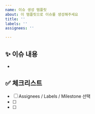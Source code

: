 ```yaml
---
name: 이슈 생성 템플릿
about: 이 템플릿으로 이슈를 생성해주세요
title: ''
labels: ''
assignees: ''

---
```


<!-- - 
❗️ 이슈 제목은 아래의 형식을 맞춰주세요 
- [FEAT] : 기능 추가
- [FIX] : 에러 수정, 버그 수정
- [CHORE] : gradle 세팅, 위의 것 이외에 거의 모든 것
- [DOCS] : README, 문서
- [REFACTOR] : 코드 리펙토링 (기능 변경 없이 코드만 수정할 때)
- [MODIFY] : 코드 수정 (기능의 변화가 있을 때)
-->

## ✨ 이슈 내용

-

## ✅ 체크리스트

- [ ] Assignees / Labels / Milestone 선택
- [ ] 
- [ ]
